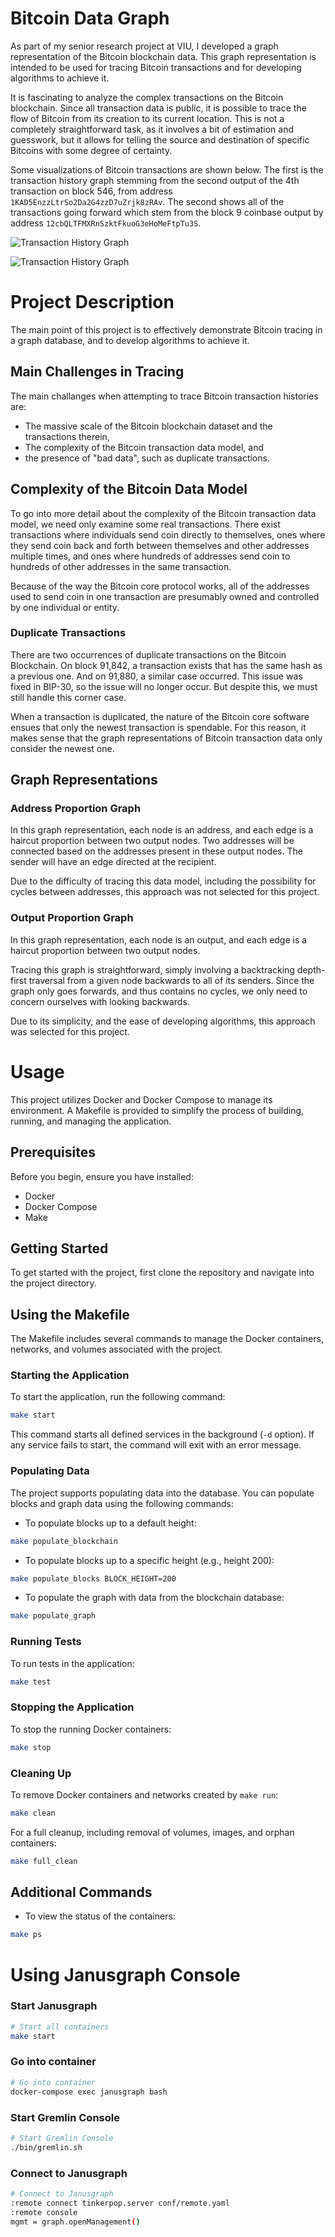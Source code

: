 # Bitcoin Data Graph

As part of my senior research project at VIU, I developed a graph representation of the Bitcoin blockchain data. This graph representation is intended to be used for tracing Bitcoin transactions and for developing algorithms to achieve it.

It is fascinating to analyze the complex transactions on the Bitcoin blockchain. Since all transaction data is public, it is possible to trace the flow of Bitcoin from its creation to its current location. This is not a completely straightforward task, as it involves a bit of estimation and guesswork, but it allows for telling the source and destination of specific Bitcoins with some degree of certainty.

Some visualizations of Bitcoin transactions are shown below. The first is the transaction history graph stemming from the second output of the 4th transaction on block 546, from address `1KAD5EnzzLtrSo2Da2G4zzD7uZrjk8zRAv`. The second shows all of the transactions going forward which stem from the block 9 coinbase output by address `12cbQLTFMXRnSzktFkuoG3eHoMeFtpTu3S`.

![Transaction History Graph](./docs/images/1KAD%20history.jpg)

![Transaction History Graph](./docs/images/12cb_paths.jpg)

# Project Description

The main point of this project is to effectively demonstrate Bitcoin tracing in a graph database, and to develop algorithms to achieve it.

## Main Challenges in Tracing
The main challanges when attempting to trace Bitcoin transaction histories are:
- The massive scale of the Bitcoin blockchain dataset and the transactions therein,
- The complexity of the Bitcoin transaction data model, and
- the presence of "bad data", such as duplicate transactions.

## Complexity of the Bitcoin Data Model
To go into more detail about the complexity of the Bitcoin transaction data model, we need only examine some real transactions. There exist transactions where individuals send coin directly to themselves, ones where they send coin back and forth between themselves and other addresses multiple times, and ones where hundreds of addresses send coin to hundreds of other addresses in the same transaction.

Because of the way the Bitcoin core protocol works, all of the addresses used to send coin in one transaction are presumably owned and controlled by one individual or entity.

### Duplicate Transactions
There are two occurrences of duplicate transactions on the Bitcoin Blockchain. On block 91,842, a transaction exists that has the same hash as a previous one. And on 91,880, a similar case occurred. This issue was fixed in BIP-30, so the issue will no longer occur. But despite this, we must still handle this corner case.

When a transaction is duplicated, the nature of the Bitcoin core software ensues that only the newest transaction is spendable. For this reason, it makes sense that the graph representations of Bitcoin transaction data only consider the newest one.

## Graph Representations

### Address Proportion Graph
In this graph representation, each node is an address, and each edge is a haircut proportion between two output nodes. Two addresses will be connected based on the addresses present in these output nodes. The sender will have an edge directed at the recipient.

Due to the difficulty of tracing this data model, including the possibility for cycles between addresses, this approach was not selected for this project.

### Output Proportion Graph
In this graph representation, each node is an output, and each edge is a haircut proportion between two output nodes.

Tracing this graph is straightforward, simply involving a backtracking depth-first traversal from a given node backwards to all of its senders. Since the graph only goes forwards, and thus contains no cycles, we only need to concern ourselves with looking backwards.

Due to its simplicity, and the ease of developing algorithms, this approach was selected for this project.


# Usage
This project utilizes Docker and Docker Compose to manage its environment. A Makefile is provided to simplify the process of building, running, and managing the application.

## Prerequisites

Before you begin, ensure you have installed:

- Docker
- Docker Compose
- Make

## Getting Started

To get started with the project, first clone the repository and navigate into the project directory.

## Using the Makefile

The Makefile includes several commands to manage the Docker containers, networks, and volumes associated with the project.

### Starting the Application

To start the application, run the following command:

```bash
make start
```

This command starts all defined services in the background (`-d` option). If any service fails to start, the command will exit with an error message.

### Populating Data

The project supports populating data into the database. You can populate blocks and graph data using the following commands:

- To populate blocks up to a default height:

```bash
make populate_blockchain
```

- To populate blocks up to a specific height (e.g., height 200):

```bash
make populate_blocks BLOCK_HEIGHT=200
```

- To populate the graph with data from the blockchain database:

```bash
make populate_graph
```

### Running Tests

To run tests in the application:

```bash
make test
```

### Stopping the Application

To stop the running Docker containers:

```bash
make stop
```

### Cleaning Up

To remove Docker containers and networks created by `make run`:

```bash
make clean
```

For a full cleanup, including removal of volumes, images, and orphan containers:

```bash
make full_clean
```

## Additional Commands

- To view the status of the containers:

```bash
make ps
```

# Using Janusgraph Console
### Start Janusgraph
```bash
# Start all containers
make start
```

### Go into container

```bash
# Go into container
docker-compose exec janusgraph bash
```

### Start Gremlin Console
```bash
# Start Gremlin Console
./bin/gremlin.sh
```

### Connect to Janusgraph
```bash
# Connect to Janusgraph
:remote connect tinkerpop.server conf/remote.yaml
:remote console
mgmt = graph.openManagement()
```